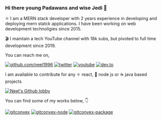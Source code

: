 ### Hi there young Padawans and wise Jedi 🌠

:atom_symbol: I am a MERN stack developer with 2 years experience in developing and deploying mern statck applications. I have been working on web development technoligies since 2015.

:clapper: I maintain a tech YouTube channel with 18k subs, but pivoted to full time development since 2019. 

You can reach me on,

[![github.com/neel1996](https://img.shields.io/github/followers/neel1996?color=green&label=GITHUB&style=for-the-badge)](https://github.com/neel1996)
[![twitter](https://img.shields.io/twitter/follow/neeldev96?color=blue&label=twitter&logoColor=blue&style=for-the-badge)](https://twitter.com/neeldev96)
[![youtube](https://img.shields.io/static/v1?label=YOUTUBE&message=itassistors&color=red&style=for-the-badge)](https://www.youtube.com/user/itassistors)
[![dev.to](https://img.shields.io/static/v1?label=dev.to&message=neel1996&color=lightgrey&style=for-the-badge)](https://dev.to/neel1996)

I am available to contribute for any :atom_symbol: react, 🚀 node js or :coffee: java based projects 

[![Neel's Github lobby](https://github-readme-stats.vercel.app/api?username=neel1996&count_private=true&show_icons=true&theme=cobalt)](https://github.com/neel1996?tab=repositories)

You can find some of my works below, :point_down:

[![gitconvex](https://github-readme-stats.vercel.app/api/pin/?username=neel1996&repo=gitconvex)](https://github.com/neel1996/gitconvex)
[![gitconvex-node](https://github-readme-stats.vercel.app/api/pin/?username=neel1996&repo=gitconvex-server)](https://github.com/neel1996/gitconvex-server)
[![gitconvex-package](https://github-readme-stats.vercel.app/api/pin/?username=neel1996&repo=gitconvex-package)](https://github.com/neel1996/gitconvex-package)
